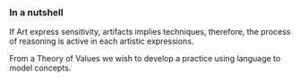 ### In a nutshell

If Art express sensitivity, artifacts implies techniques, therefore, the process of reasoning is active in each artistic expressions.

From a Theory of Values we wish to develop a practice using language to model concepts. 
